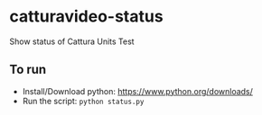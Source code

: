 # catturavideo-status
Show status of Cattura Units
Test

## To run
* Install/Download python:
https://www.python.org/downloads/
* Run the script:
`python status.py`
